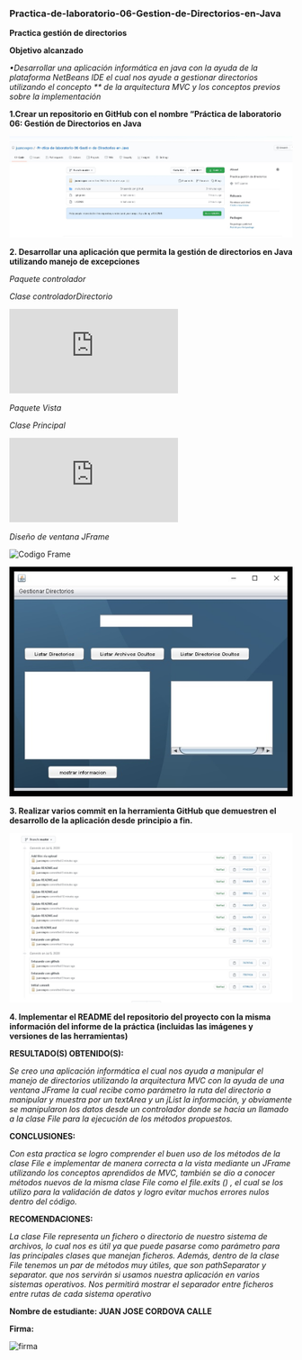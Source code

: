### Practica-de-laboratorio-06-Gestion-de-Directorios-en-Java

**Practica gestión de directorios**

**Objetivo alcanzado**

*•Desarrollar una aplicación informática en java con la ayuda de la plataforma NetBeans IDE el cual nos ayude a gestionar directorios utilizando el concepto ** 
de la arquitectura MVC y los conceptos previos sobre la implementación*

**1.Crear un repositorio en GitHub con el nombre “Práctica de laboratorio 06: Gestión de Directorios en Java** 

![Repositorio](https://github.com/juancvxpro/-Pr-ctica-de-laboratorio-06-Gesti-n-de-Directorios-en-Java/blob/master/repositorio.jpg)

**2. Desarrollar una aplicación que permita la gestión de directorios en Java utilizando manejo de excepciones**

*Paquete controlador*

*Clase controladorDirectorio*

![controladorDirectorio](https://github.com/juancvxpro/-Pr-ctica-de-laboratorio-06-Gesti-n-de-Directorios-en-Java/blob/master/src/ec/edu/ups/controlador/ControladorDirectorio.java)

*Paquete Vista*

*Clase Principal*

![Principal](https://github.com/juancvxpro/-Pr-ctica-de-laboratorio-06-Gesti-n-de-Directorios-en-Java/blob/master/src/ec/edu/ups/vista/Principal.java)

*Diseño de ventana JFrame*

![Codigo Frame](https://github.com/juancvxpro/-Pr-ctica-de-laboratorio-06-Gesti-n-de-Directorios-en-Java/blob/master/src/ec/edu/ups/vista/Principal.form)



![Ventana](https://github.com/juancvxpro/-Pr-ctica-de-laboratorio-06-Gesti-n-de-Directorios-en-Java/blob/master/ventana.jpg)


**3. Realizar varios commit en la herramienta GitHub que demuestren el desarrollo de la aplicación desde**
**principio a fin.**

![Commits](https://github.com/juancvxpro/-Pr-ctica-de-laboratorio-06-Gesti-n-de-Directorios-en-Java/blob/master/commits.jpg)

**4. Implementar el README del repositorio del proyecto con la misma información del informe de la práctica (incluidas las imágenes y versiones de las herramientas)**

**RESULTADO(S) OBTENIDO(S):**

*Se creo una aplicación informática el cual nos ayuda a manipular el manejo de directorios utilizando la arquitectura MVC con la ayuda de una ventana JFrame la cual recibe como parámetro la ruta del directorio a manipular y muestra por un textArea y un jList la información, y obviamente se manipularon los datos desde un controlador donde se hacia un llamado a la clase File para la ejecución de los métodos propuestos.*

**CONCLUSIONES:**

*Con esta practica se logro comprender el buen uso de los métodos de la clase File e implementar de manera correcta a la vista mediante un JFrame utilizando los conceptos aprendidos de MVC, también se dio a conocer métodos nuevos de la misma clase File como el file.exits () , el cual se los utilizo para la validación de datos y logro evitar muchos errores nulos dentro del código.*

**RECOMENDACIONES:**

*La clase File representa un fichero o directorio de nuestro sistema de archivos, lo cual nos es útil ya que puede pasarse como parámetro para las principales clases que manejan ficheros. Además, dentro de la clase File tenemos un par de métodos muy útiles, que son pathSeparator y separator. que nos servirán si usamos nuestra aplicación en varios sistemas operativos. Nos permitirá mostrar el separador entre ficheros entre rutas de cada sistema operativo*


**Nombre de estudiante: JUAN JOSE CORDOVA CALLE**

**Firma:**

![firma](https://user-images.githubusercontent.com/65028186/82997078-86627b80-9fcb-11ea-9d83-b40f7b4e55d8.jpg)
